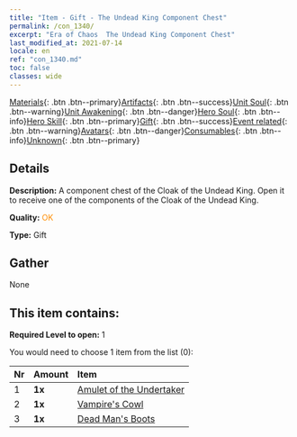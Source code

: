 ```yaml
---
title: "Item - Gift - The Undead King Component Chest"
permalink: /con_1340/
excerpt: "Era of Chaos  The Undead King Component Chest"
last_modified_at: 2021-07-14
locale: en
ref: "con_1340.md"
toc: false
classes: wide
---
```

 [Materials](/Items/){: .btn .btn--primary}[Artifacts](/Items/Artifacts/){: .btn .btn--success}[Unit Soul](/Items/UnitSoul/){: .btn .btn--warning}[Unit Awakening](/Items/UnitAwakening/){: .btn .btn--danger}[Hero Soul](/Items/HeroSoul/){: .btn .btn--info}[Hero Skill](/Items/HeroSkill/){: .btn .btn--primary}[Gift](/Items/Gift/){: .btn .btn--success}[Event related](/Items/Events/){: .btn .btn--warning}[Avatars](/Items/Avatars/){: .btn .btn--danger}[Consumables](/Items/Consumables/){: .btn .btn--info}[Unknown](/Items/Unknown/){: .btn .btn--primary}

## Details
 **Description:** A component chest of the Cloak of the Undead King. Open it to receive one of the components of the Cloak of the Undead King.

 **Quality:** <span style="color: #FF8C00">OK</span>

 **Type:** Gift

## Gather

  None

## This item contains:

 **Required Level to open:** 1

 You would need to choose 1 item from the list (0):

  | Nr | Amount |     Item    |
  |:---|:-------|:------------|
  | 1 |  **1x** | [Amulet of the Undertaker](/Items/art_129/) |  | 
  | 2 |  **1x** | [Vampire's Cowl](/Items/art_130/) |  | 
  | 3 |  **1x** | [Dead Man's Boots](/Items/art_131/) |  | 
